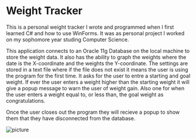 # Weight Tracker
This is a personal weight tracker I wrote and programmed when I first learned C# and how to use WinForms. It was as personal project I worked on my sophomore year studing Computer Science. 

This application connects to an Oracle 11g Database on the local machine to store the weight data. It also has the ability to graph the weights where the date is the X-coordinate and the weights the Y-coordinate. The settings are stored in a text file where if the file does not exist it means the user is using the program for the first time. It asks for the user to entre a starting and goal weight. If ever the user enters a weight higher than the starting weight it will give a popup message to warn the user of weight gain. Also one for when the user enters a weight equal to, or less than, the goal weight as congratulations. 

Once the user closes out the program they will recieve a popup to show them that they have disconnected from the database.

![picture](WeightTrackerCSharp/main.JPG)
